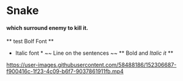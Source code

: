 # Snake
#### which surround enemy to kill it.
** test Bolf Font **
* Italic font *
~~ Line on the sentences ~~
** Bold and _Italic it_ **





https://user-images.githubusercontent.com/58488186/152306687-f900416c-1f23-4c09-b6f7-9037861911fb.mp4

